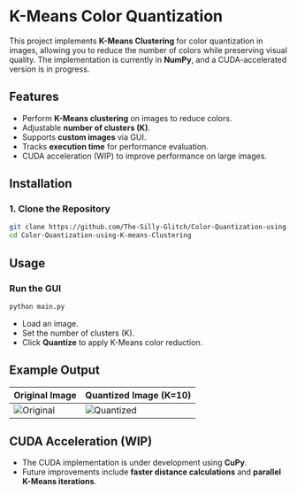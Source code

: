 # K-Means Color Quantization

This project implements **K-Means Clustering** for color quantization in images, allowing you to reduce the number of colors while preserving visual quality. The implementation is currently in **NumPy**, and a CUDA-accelerated version is in progress.

## Features
- Perform **K-Means clustering** on images to reduce colors.
- Adjustable **number of clusters (K)**.
- Supports **custom images** via GUI.
- Tracks **execution time** for performance evaluation.
- CUDA acceleration (WIP) to improve performance on large images.

## Installation

### 1. Clone the Repository
```sh
git clone https://github.com/The-Silly-Glitch/Color-Quantization-using-K-means-Clustering.git
cd Color-Quantization-using-K-means-Clustering
```

## Usage
### Run the GUI
```sh
python main.py
```
- Load an image.
- Set the number of clusters (K).
- Click **Quantize** to apply K-Means color reduction.

## Example Output
| Original Image | Quantized Image (K=10) |
|---------------|-----------------------|
| ![Original](examples/original.jpg) | ![Quantized](examples/quantized.jpg) |

## CUDA Acceleration (WIP)
- The CUDA implementation is under development using **CuPy**.
- Future improvements include **faster distance calculations** and **parallel K-Means iterations**.




